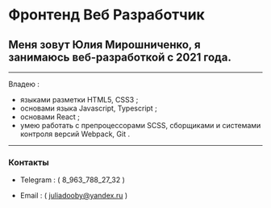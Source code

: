 # __Фронтенд Веб Разработчик__ 
## Меня зовут **Юлия Мирошниченко**, я занимаюсь веб-разработкой с 2021 года. 

---

Владею :

* языками разметки HTML5, CSS3 ; 
* основами языка Javascript, Typescript ;
* основами React ;
* умею работать с препроцессорами SCSS, сборщиками и системами контроля версий Webpack, Git .

---

### Контакты 

* Telegram
    : ( 8_963_788_27_32 )

* Email
    : ( juliadooby@yandex.ru )

